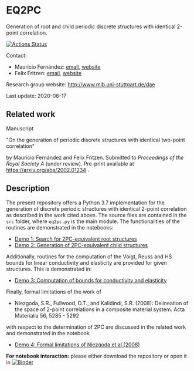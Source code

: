 # EQ2PC
Generation of root and child periodic discrete structures with identical 2-point correlation.

[![Actions Status](https://github.com/mauricio-fernandez-l/EQ2PC/workflows/Build/badge.svg)](https://github.com/mauricio-fernandez-l/EQ2PC/actions)

Contact:
* Mauricio Fernández: [email](mailto:fernandez@cps.tu-darmstadt.de), [website](https://www.maschinenbau.tu-darmstadt.de/cps/department_cps/team_1/team_detail_184000.en.jsp)
* Felix Fritzen: [email](mailto:fritzen@mechbau.uni-stuttgart.de), [website](https://www.simtech.uni-stuttgart.de/detail/mitarbeiter/Fritzen-00001/)

Research group website: http://www.mib.uni-stuttgart.de/dae

Last update: 2020-06-17

## Related work
Manuscript

"On the generation of periodic discrete structures with identical two-point correlation"

by Mauricio Fernández and Felix Fritzen. Submitted to *Proceedings of the Royal Society A* (under review). Pre-print available at https://arxiv.org/abs/2002.01234 .

## Description

The present repository offers a Python 3.7 implementation for the generation of discrete periodic structures with identical 2-point correlation as described in the work cited above. The source files are contained in the `src` folder, where `eq2pc.py` is the main module. The functionalities of the routines are demonstrated in the notebooks:

* [Demo 1: Search for 2PC-equivalent root structures](demo1_root_structures.ipynb)
* [Demo 2: Generation of 2PC-equivalent child structures](demo2_child_structures.ipynb)

Additionally, routines for the computation of the Voigt, Reuss and HS bounds for linear conductivity and elasticity are provided for given structures. This is demonstrated in:

* [Demo 3: Computation of bounds for conductivity and elasticity](demo3_bounds.ipynb)

Finally, formal limitations of the work of 

* Niezgoda, S.R., Fullwood, D.T., and Kalidindi, S.R. (2008): Delineation of the space of 2-point correlations in a composite material system. Acta Materialia 56, 5285 - 5292 

with respect to the determination of 2PC are discussed in the related work and demonstrated in the notebook

* [Demo 4: Formal limitations of Niezgoda et al (2008)](demo4_niezgoda_2008.ipynb)

**For notebook interaction:** please either download the repository or open it in 
[![Binder](https://mybinder.org/badge_logo.svg)](https://mybinder.org/v2/gh/mauricio-fernandez-l/EQ2PC/master)